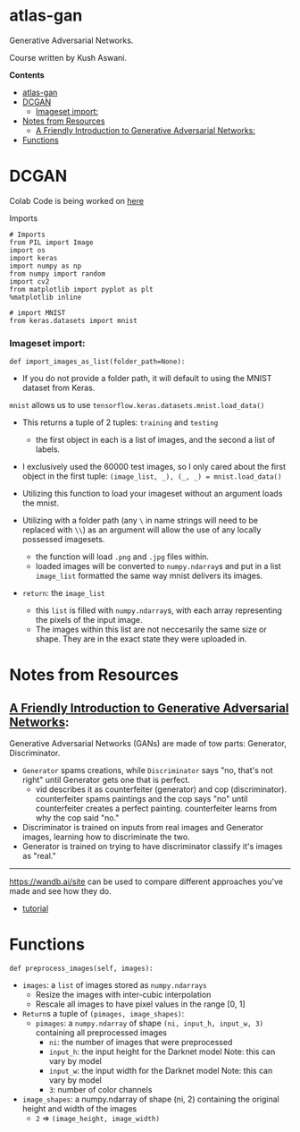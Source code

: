 # atlas-gan

Generative Adversarial Networks.

Course written by Kush Aswani.

**Contents**
- [atlas-gan](#atlas-gan)
- [DCGAN](#dcgan)
    - [Imageset import:](#imageset-import)
- [Notes from Resources](#notes-from-resources)
  - [A Friendly Introduction to Generative Adversarial Networks:](#a-friendly-introduction-to-generative-adversarial-networks)
- [Functions](#functions)




# DCGAN

Colab Code is being worked on [here](https://colab.research.google.com/drive/1NA0OC1-2ocgxEiNO--E7BGnhutgOILcZ?usp=sharing)


Imports

```
# Imports
from PIL import Image
import os
import keras
import numpy as np
from numpy import random
import cv2
from matplotlib import pyplot as plt
%matplotlib inline

# import MNIST
from keras.datasets import mnist
```

### Imageset import:

`def import_images_as_list(folder_path=None):`

* If you do not provide a folder path, it will default to using the MNIST dataset from Keras.

`mnist` allows us to use `tensorflow.keras.datasets.mnist.load_data()`
* This returns a tuple of 2 tuples: `training` and `testing`
  * the first object in each is a list of images, and the second a list of labels.
* I exclusively used the 60000 test images, so I only cared about the first object in the first tuple: `(image_list, _), (_, _) = mnist.load_data()`
* Utilizing this function to load your imageset without an argument loads the mnist.
* Utilizing with a folder path (any `\` in name strings will need to be replaced with `\\`) as an argument will allow the use of any locally possessed imagesets.
  * the function will load `.png` and `.jpg` files within.
  * loaded images will be converted to `numpy.ndarray`s and put in a list `image_list` formatted the same way mnist delivers its images.


* `return`: the `image_list`
  * this `list` is filled with `numpy.ndarray`s, with each array representing the pixels of the input image.
  * The images within this list are not neccesarily the same size or shape. They are in the exact state they were uploaded in.

# Notes from Resources

## [A Friendly Introduction to Generative Adversarial Networks](https://www.youtube.com/watch?v=8L11aMN5KY8):

Generative Adversarial Networks (GANs) are made of tow parts: Generator, Discriminator.

* `Generator` spams creations, while `Discriminator` says "no, that's not right" until Generator gets one that is perfect.
  * vid describes it as counterfeiter (generator) and cop (discriminator). counterfeiter spams paintings and the cop says "no" until counterfeiter creates a perfect painting. counterfeiter learns from why the cop said "no."
* Discriminator is trained on inputs from real images and Generator images, learning how to discriminate the two.
* Generator is trained on trying to have discriminator classify it's images as "real."


------

https://wandb.ai/site can be used to compare different approaches you've made and see how they do.

* [tutorial](https://docs.wandb.ai/guides/integrations/pytorch)


# Functions

`def preprocess_images(self, images):`

 * `images`: a `list` of images stored as `numpy.ndarrays`
    * Resize the images with inter-cubic interpolation
    * Rescale all images to have pixel values in the range [0, 1]
  * `Return`s a tuple of `(pimages, image_shapes)`:
    * `pimages`: a `numpy.ndarray` of shape `(ni, input_h, input_w, 3)` containing all preprocessed images
        * `ni`: the number of images that were preprocessed
        * `input_h`: the input height for the Darknet model Note: this can vary by model
        * `input_w`: the input width for the Darknet model Note: this can vary by model
        * `3`: number of color channels
  * `image_shapes`: a numpy.ndarray of shape (ni, 2) containing the original height and width of the images
    * `2` => `(image_height, image_width)`
